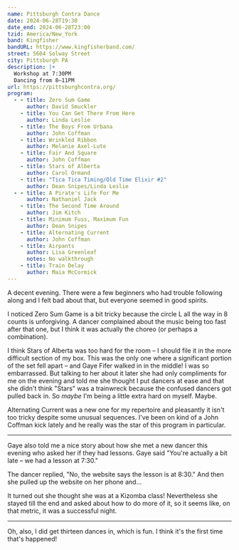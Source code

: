 ```yaml
---
name: Pittsburgh Contra Dance
date: 2024-06-28T19:30
date_end: 2024-06-28T23:00
tzid: America/New_York
band: Kingfisher
bandURL: https://www.kingfisherband.com/
street: 5604 Solway Street
city: Pittsburgh PA
description: |+
  Workshop at 7:30PM  
  Dancing from 8–11PM
url: https://pittsburghcontra.org/
program:
  - - title: Zero Sum Game
      author: David Smuckler
    - title: You Can Get There From Here
      author: Linda Leslie
    - title: The Boys From Urbana
      author: John Coffman
    - title: Wrinkled Ribbon
      author: Melanie Axel-Lute
    - title: Fair And Square
      author: John Coffman
    - title: Stars of Alberta
      author: Carol Ormand
    - title: "Tica Tica Timing/Old Time Elixir #2"
      author: Dean Snipes/Linda Leslie
  - - title: A Pirate's Life For Me
      author: Nathaniel Jack
    - title: The Second Time Around
      author: Jim Kitch
    - title: Minimum Fuss, Maximum Fun
      author: Dean Snipes
    - title: Alternating Current
      author: John Coffman
    - title: Airpants
      author: Lisa Greenleaf
      notes: No walkthrough
    - title: Train Delay
      author: Maia McCormick
---
```


A decent evening. There were a few beginners who had trouble following along and I felt bad about that, but everyone seemed in good spirits.

I noticed Zero Sum Game is a bit tricky because the circle L all the way in 8 counts is unforgiving. A dancer complained about the music being too fast after that one, but I think it was actually the choreo (or perhaps a combination).

I think Stars of Alberta was too hard for the room – I should file it in the more difficult section of my box. This was the only one where a significant portion of the set fell apart – and Gaye Fifer walked in in the middle! I was so embarrassed. But talking to her about it later she had only compliments for me on the evening and told me she thought I put dancers at ease and that she didn't think "Stars" was a trainwreck because the confused dancers got pulled back in. So _maybe_ I'm being a little extra hard on myself. Maybe.

Alternating Current was a new one for my repertoire and pleasantly it isn't too tricky despite some unusual sequences. I've been on kind of a John Coffman kick lately and he really was the star of this program in particular.

***

Gaye also told me a nice story about how she met a new dancer this evening who asked her if they had lessons. Gaye said "You're actually a bit late – we had a lesson at 7:30."

The dancer replied, "No, the website says the lesson is at 8:30." And then she pulled up the website on her phone and...

It turned out she thought she was at a Kizomba class! Nevertheless she stayed till the end and asked about how to do more of it, so it seems like, on that metric, it was a successful night.

***

Oh, also, I did get thirteen dances in, which is fun. I think it's the first time that's happened!
